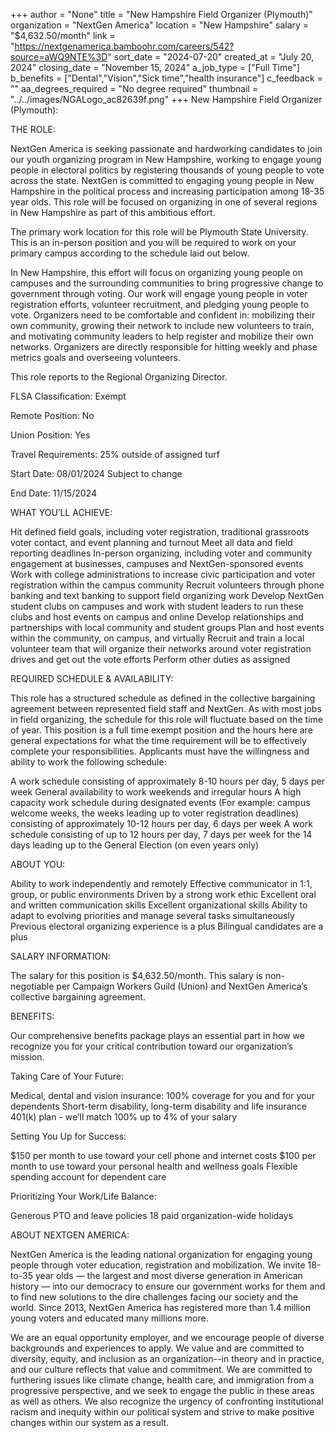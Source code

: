 +++
author = "None"
title = "New Hampshire Field Organizer (Plymouth)"
organization = "NextGen America"
location = "New Hampshire"
salary = "$4,632.50/month"
link = "https://nextgenamerica.bamboohr.com/careers/542?source=aWQ9NTE%3D"
sort_date = "2024-07-20"
created_at = "July 20, 2024"
closing_date = "November 15, 2024"
a_job_type = ["Full Time"]
b_benefits = ["Dental","Vision","Sick time","health insurance"]
c_feedback = ""
aa_degrees_required = "No degree required"
thumbnail = "../../images/NGALogo_ac82639f.png"
+++
New Hampshire Field Organizer (Plymouth):



THE ROLE: 

NextGen America is seeking passionate and hardworking candidates to join our youth organizing program in New Hampshire, working to engage young people in electoral politics by registering thousands of young people to vote across the state. NextGen is committed to engaging young people in New Hampshire in the political process and increasing participation among 18-35 year olds. This role will be focused on organizing in one of several regions in New Hampshire as part of this ambitious effort. 



The primary work location for this role will be Plymouth State University. This is an in-person position and you will be required to work on your primary campus according to the schedule laid out below. 



In New Hampshire, this effort will focus on organizing young people on campuses and the surrounding communities to bring progressive change to government through voting. Our work will engage young people in voter registration efforts, volunteer recruitment, and pledging young people to vote. Organizers need to be comfortable and confident in: mobilizing their own community, growing their network to include new volunteers to train, and motivating community leaders to help register and mobilize their own networks. Organizers are directly responsible for hitting weekly and phase metrics goals and overseeing volunteers.



This role reports to the Regional Organizing Director. 



FLSA Classification: Exempt

Remote Position: No

Union Position: Yes

Travel Requirements: 25% outside of assigned turf

Start Date: 08/01/2024 Subject to change

End Date: 11/15/2024



WHAT YOU’LL ACHIEVE:

Hit defined field goals, including voter registration, traditional grassroots voter contact, and event planning and turnout
Meet all data and field reporting deadlines
In-person organizing, including voter and community engagement at businesses, campuses and NextGen-sponsored events
Work with college administrations to increase civic participation and voter registration within the campus community
Recruit volunteers through phone banking and text banking to support field organizing work
Develop NextGen student clubs on campuses and work with student leaders to run these clubs and host events on campus and online
Develop relationships and partnerships with local community and student groups
Plan and host events within the community, on campus, and virtually
Recruit and train a local volunteer team that will organize their networks around voter registration drives and get out the vote efforts
Perform other duties as assigned


REQUIRED SCHEDULE & AVAILABILITY:

This role has a structured schedule as defined in the collective bargaining agreement between represented field staff and NextGen. As with most jobs in field organizing, the schedule for this role will fluctuate based on the time of year. This position is a full time exempt position and the hours here are general expectations for what the time requirement will be to effectively complete your responsibilities. Applicants must have the willingness and ability to work the following schedule:

A work schedule consisting of approximately 8-10 hours per day, 5 days per week
General availability to work weekends and irregular hours
A high capacity work schedule during designated events (For example: campus welcome weeks, the weeks leading up to voter registration deadlines) consisting of approximately 10-12 hours per day, 6 days per week
A work schedule consisting of up to 12 hours per day, 7 days per week for the 14 days leading up to the General Election (on even years only)


ABOUT YOU:

Ability to work independently and remotely
Effective communicator in 1:1, group, or public environments
Driven by a strong work ethic
Excellent oral and written communication skills
Excellent organizational skills
Ability to adapt to evolving priorities and manage several tasks simultaneously
Previous electoral organizing experience is a plus
Bilingual candidates are a plus 


SALARY INFORMATION:

The salary for this position is $4,632.50/month. This salary is non-negotiable per Campaign Workers Guild (Union) and NextGen America’s collective bargaining agreement. 



BENEFITS:

Our comprehensive benefits package plays an essential part in how we recognize you for your critical contribution toward our organization’s mission. 



Taking Care of Your Future: 

Medical, dental and vision insurance: 100% coverage for you and for your dependents
Short-term disability, long-term disability and life insurance
401(k) plan - we’ll match 100% up to 4% of your salary


Setting You Up for Success:

$150 per month to use toward your cell phone and internet costs 
$100 per month to use toward your personal health and wellness goals
Flexible spending account for dependent care


Prioritizing Your Work/Life Balance:

Generous PTO and leave policies 
18 paid organization-wide holidays


ABOUT NEXTGEN AMERICA:

NextGen America is the leading national organization for engaging young people through voter education, registration and mobilization. We invite 18-to-35 year olds — the largest and most diverse generation in American history — into our democracy to ensure our government works for them and to find new solutions to the dire challenges facing our society and the world. Since 2013, NextGen America has registered more than 1.4 million young voters and educated many millions more.



We are an equal opportunity employer, and we encourage people of diverse backgrounds and experiences to apply.  We value and are committed to diversity, equity, and inclusion as an organization--in theory and in practice, and our culture reflects that value and commitment.  We are committed to furthering issues like climate change, health care, and immigration from a progressive perspective, and we seek to engage the public in these areas as well as others. We also recognize the urgency of confronting institutional racism and inequity within our political system and strive to make positive changes within our system as a result.